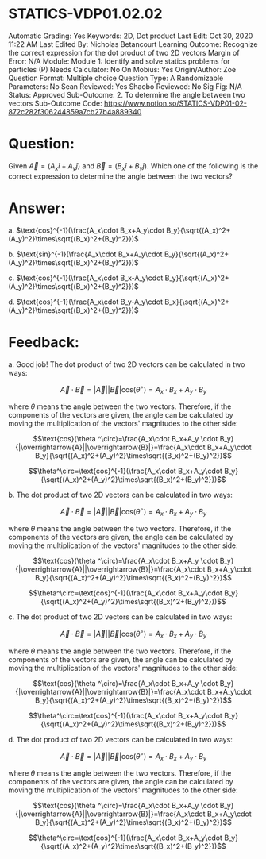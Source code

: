# STATICS-VDP01.02.02

Automatic Grading: Yes
Keywords: 2D, Dot product
Last Edit: Oct 30, 2020 11:22 AM
Last Edited By: Nicholas Betancourt
Learning Outcome: Recognize the correct expression for the dot product of two 2D vectors
Margin of Error: N/A
Module: Module 1: Identify and solve statics problems for particles (P)
Needs Calculator: No
On Mobius: Yes
Origin/Author: Zoe
Question Format: Multiple choice
Question Type: A
Randomizable Parameters: No
Sean Reviewed: Yes
Shaobo Reviewed: No
Sig Fig: N/A
Status: Approved
Sub-Outcome: 2. To determine the angle between two vectors
Sub-Outcome Code: https://www.notion.so/STATICS-VDP01-02-872c282f306244859a7cb27b4a889340

# Question:

Given $\overrightarrow{A}=(A_x\hat{i}+A_y\hat{j})$ and $\overrightarrow{B}=(B_x\hat{i}+B_y\hat{j})$. Which one of the following is the correct expression to determine the angle between the two vectors?

# Answer:

a. $\text{cos}^{-1}(\frac{A_x\cdot B_x+A_y\cdot B_y}{\sqrt{(A_x)^2+(A_y)^2}\times\sqrt{(B_x)^2+(B_y)^2}})$

b. $\text{sin}^{-1}(\frac{A_x\cdot B_x+A_y\cdot B_y}{\sqrt{(A_x)^2+(A_y)^2}\times\sqrt{(B_x)^2+(B_y)^2}})$

c. $\text{cos}^{-1}(\frac{A_x\cdot B_x-A_y\cdot B_y}{\sqrt{(A_x)^2+(A_y)^2}\times\sqrt{(B_x)^2+(B_y)^2}})$

d. $\text{cos}^{-1}(\frac{A_x\cdot B_y-A_y\cdot B_x}{\sqrt{(A_x)^2+(A_y)^2}\times\sqrt{(B_x)^2+(B_y)^2}})$

# Feedback:

a. Good job! The dot product of two 2D vectors can be calculated in two ways:

$$\overrightarrow{A}\cdot\overrightarrow{B}=|\overrightarrow{A}||\overrightarrow{B}|\text{cos}(\theta ^\circ)=A_x\cdot B_x+A_y \cdot B_y$$

where $\theta$ means the angle between the two vectors. Therefore, if the components of the vectors are given, the angle can be calculated by moving the multiplication of the vectors' magnitudes to the other side:

$$\text{cos}(\theta ^\circ)=\frac{A_x\cdot B_x+A_y \cdot B_y}{|\overrightarrow{A}||\overrightarrow{B}|}=\frac{A_x\cdot B_x+A_y\cdot B_y}{\sqrt{(A_x)^2+(A_y)^2}\times\sqrt{(B_x)^2+(B_y)^2}}$$

$$\theta^\circ=\text{cos}^{-1}(\frac{A_x\cdot B_x+A_y\cdot B_y}{\sqrt{(A_x)^2+(A_y)^2}\times\sqrt{(B_x)^2+(B_y)^2}})$$

b. The dot product of two 2D vectors can be calculated in two ways:

$$\overrightarrow{A}\cdot\overrightarrow{B}=|\overrightarrow{A}||\overrightarrow{B}|\text{cos}(\theta ^\circ)=A_x\cdot B_x+A_y \cdot B_y$$

where $\theta$ means the angle between the two vectors. Therefore, if the components of the vectors are given, the angle can be calculated by moving the multiplication of the vectors' magnitudes to the other side:

$$\text{cos}(\theta ^\circ)=\frac{A_x\cdot B_x+A_y \cdot B_y}{|\overrightarrow{A}||\overrightarrow{B}|}=\frac{A_x\cdot B_x+A_y\cdot B_y}{\sqrt{(A_x)^2+(A_y)^2}\times\sqrt{(B_x)^2+(B_y)^2}}$$

$$\theta^\circ=\text{cos}^{-1}(\frac{A_x\cdot B_x+A_y\cdot B_y}{\sqrt{(A_x)^2+(A_y)^2}\times\sqrt{(B_x)^2+(B_y)^2}})$$

c. The dot product of two 2D vectors can be calculated in two ways:

$$\overrightarrow{A}\cdot\overrightarrow{B}=|\overrightarrow{A}||\overrightarrow{B}|\text{cos}(\theta ^\circ)=A_x\cdot B_x+A_y \cdot B_y$$

where $\theta$ means the angle between the two vectors. Therefore, if the components of the vectors are given, the angle can be calculated by moving the multiplication of the vectors' magnitudes to the other side:

$$\text{cos}(\theta ^\circ)=\frac{A_x\cdot B_x+A_y \cdot B_y}{|\overrightarrow{A}||\overrightarrow{B}|}=\frac{A_x\cdot B_x+A_y\cdot B_y}{\sqrt{(A_x)^2+(A_y)^2}\times\sqrt{(B_x)^2+(B_y)^2}}$$

$$\theta^\circ=\text{cos}^{-1}(\frac{A_x\cdot B_x+A_y\cdot B_y}{\sqrt{(A_x)^2+(A_y)^2}\times\sqrt{(B_x)^2+(B_y)^2}})$$

d. The dot product of two 2D vectors can be calculated in two ways:

$$\overrightarrow{A}\cdot\overrightarrow{B}=|\overrightarrow{A}||\overrightarrow{B}|\text{cos}(\theta ^\circ)=A_x\cdot B_x+A_y \cdot B_y$$

where $\theta$ means the angle between the two vectors. Therefore, if the components of the vectors are given, the angle can be calculated by moving the multiplication of the vectors' magnitudes to the other side:

$$\text{cos}(\theta ^\circ)=\frac{A_x\cdot B_x+A_y \cdot B_y}{|\overrightarrow{A}||\overrightarrow{B}|}=\frac{A_x\cdot B_x+A_y\cdot B_y}{\sqrt{(A_x)^2+(A_y)^2}\times\sqrt{(B_x)^2+(B_y)^2}}$$

$$\theta^\circ=\text{cos}^{-1}(\frac{A_x\cdot B_x+A_y\cdot B_y}{\sqrt{(A_x)^2+(A_y)^2}\times\sqrt{(B_x)^2+(B_y)^2}})$$